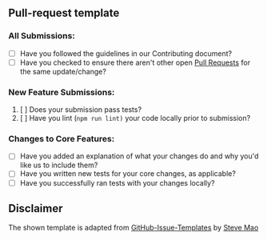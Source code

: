 ## Pull-request template
### All Submissions:

* [ ] Have you followed the guidelines in our Contributing document?
* [ ] Have you checked to ensure there aren't other open [Pull Requests](../../../pulls) for the same update/change?

### New Feature Submissions:

1. [ ] Does your submission pass tests?
2. [ ] Have you lint (```npm run lint)``` your code locally prior to submission?

### Changes to Core Features:

* [ ] Have you added an explanation of what your changes do and why you'd like us to include them?
* [ ] Have you written new tests for your core changes, as applicable?
* [ ] Have you successfully ran tests with your changes locally?

## Disclaimer

The shown template is adapted from [GitHub-Issue-Templates](https://github.com/stevemao/github-issue-templates) by [Steve Mao](https://github.com/stevemao)
